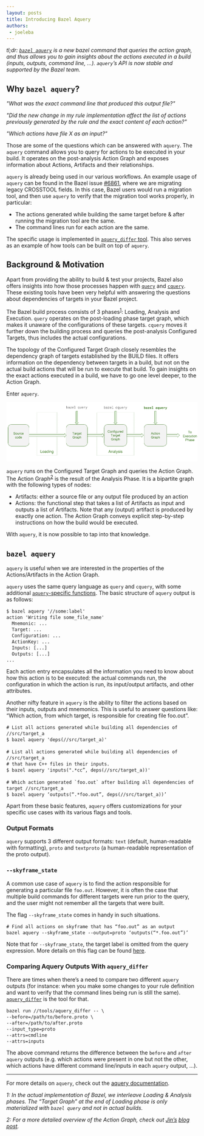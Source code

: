 ```yaml
---
layout: posts
title: Introducing Bazel Aquery
authors:
 - joeleba
---
```


_tl;dr: [`bazel aquery`](https://docs.bazel.build/versions/master/aquery.html) is a new bazel command that queries the action graph, and thus allows you to gain insights about the actions executed in a build (inputs, outputs, command line, …).
`aquery`’s API is now stable and supported by the Bazel team._

## Why `bazel aquery`?

_"What was the exact command line that produced this output file?"_

_"Did the new change in my rule implementation affect the list of actions previously generated by the rule and the exact content of each action?"_

_"Which actions have file X as an input?"_

Those are some of the questions which can be answered with `aquery`. The `aquery` command allows you to query for actions to be executed in your build. It operates on the post-analysis Action Graph and exposes information about Actions, Artifacts and their relationships.

`aquery` is already being used in our various workflows. An example usage of `aquery` can be found in the Bazel issue [#6861](https://github.com/bazelbuild/bazel/issues/6861), where we are migrating legacy CROSSTOOL fields. In this case, Bazel users would run a migration tool, and then use `aquery` to verify that the migration tool works properly, in particular:

- The actions generated while building the same target before & after running the migration tool are the same.
- The command lines run for each action are the same.

The specific usage is implemented in [`aquery_differ` tool](https://github.com/bazelbuild/bazel/blob/master/tools/aquery_differ/aquery_differ.py). This also serves as an example of how tools can be built on top of `aquery`.

## Background & Motivation

Apart from providing the ability to build & test your projects, Bazel also offers insights into how those processes happen with [`query`](https://docs.bazel.build/versions/master/query-how-to.html) and [`cquery`](https://docs.bazel.build/versions/master/cquery.html). These existing tools have been very helpful with answering the questions about dependencies of targets in your Bazel project.

The Bazel build process consists of 3 phases<sup>[1](#footnote1)</sup>: Loading, Analysis and Execution. `query` operates on the post-loading phase target graph, which makes it unaware of the configurations of these targets. `cquery` moves it further down the building process and queries the post-analysis Configured Targets, thus includes the actual configurations.

The topology of the Configured Target Graph closely resembles the dependency graph of targets established by the BUILD files. It offers information on the dependency between targets in a build, but not on the actual build actions that will be run to execute that build. To gain insights on the exact actions executed in a build, we have to go one level deeper, to the Action Graph.

Enter `aquery`.

![bazel queries and phases](/assets/bazel-queries.png)

`aquery` runs on the Configured Target Graph and queries the Action Graph. The Action Graph<sup>[2](#footnote2)</sup> is the result of the Analysis Phase. It is a bipartite graph with the following types of nodes:

- Artifacts: either a source file or any output file produced by an action
- Actions: the functional step that takes a list of Artifacts as input and outputs a list of Artifacts. Note that any (output) artifact is produced by exactly one action. The Action Graph conveys explicit step-by-step instructions on how the build would be executed.

With `aquery`, it is now possible to tap into that knowledge.

## `bazel aquery`

`aquery` is useful when we are interested in the properties of the Actions/Artifacts in the Action Graph.

`aquery` uses the same query language as `query` and `cquery`, with some additional [`aquery`-specific functions](https://docs.bazel.build/versions/master/aquery.html#functions). The basic structure of `aquery` output is as follows:

```
$ bazel aquery '//some:label'
action 'Writing file some_file_name'
  Mnemonic: ...
  Target: ...
  Configuration: ...
  ActionKey: ...
  Inputs: [...]
  Outputs: [...]
...
```

Each action entry encapsulates all the information you need to know about how this action is to be executed: the actual commands run, the configuration in which the action is run, its input/output artifacts, and other attributes.

Another nifty feature in `aquery` is the ability to filter the actions based on their inputs, outputs and mnemonics. This is useful to answer questions like: “Which action, from which target, is responsible for creating file foo.out”.

```
# List all actions generated while building all dependencies of //src/target_a
$ bazel aquery 'deps(//src/target_a)'

# List all actions generated while building all dependencies of //src/target_a
# that have C++ files in their inputs.
$ bazel aquery 'inputs(".*cc”, deps(//src/target_a))'

# Which action generated `foo.out` after building all dependencies of target //src/target_a
$ bazel aquery ‘outputs(“.*foo.out”, deps(//src/target_a))’
```

Apart from these basic features, `aquery` offers customizations for your specific use cases with its various flags and tools.

### Output Formats
`aquery` supports 3 different output formats: `text` (default, human-readable with formatting), `proto` and `textproto` (a human-readable representation of the proto output).

### `--skyframe_state`
A common use case of `aquery` is to find the action responsible for generating a particular file `foo.out`. However, it is often the case that multiple build commands for different targets were run prior to the query, and the user might not remember all the targets that were built.

The flag `--skyframe_state` comes in handy in such situations.

```
# Find all actions on skyframe that has “foo.out” as an output
bazel aquery --skyframe_state --output=proto ‘outputs(“*.foo.out”)’
```

Note that for `--skyframe_state`, the target label is omitted from the query expression. More details on this flag can be found [here](https://docs.bazel.build/versions/master/aquery.html#skyframe-state).

### Comparing Aquery Outputs With `aquery_differ`

There are times when there’s a need to compare two different `aquery` outputs (for instance: when you make some changes to your rule definition and want to verify that the command lines being run is still the same). [`aquery_differ`](https://docs.bazel.build/versions/master/aquery.html#diff-tool) is the tool for that.

```
bazel run //tools/aquery_differ -- \
--before=/path/to/before.proto \
--after=/path/to/after.proto
--input_type=proto
--attrs=cmdline
--attrs=inputs
```

The above command returns the difference between the `before` and `after` `aquery` outputs (e.g. which actions were present in one but not the other, which actions have different command line/inputs in each `aquery` output, ...). 

---

For more details on `aquery`, check out the [aquery documentation](https://docs.bazel.build/versions/master/aquery.html).

_<a name="footnote1">1</a>: In the actual implementation of Bazel, we interleave Loading & Analysis phases. The “Target Graph” at the end of Loading phase is only materialized with `bazel query` and not in actual builds._

_<a name="footnote2">2</a>: For a more detailed overview of the Action Graph, check out [Jin’s](https://github.com/jin) [blog post](https://jin.crypt.sg/articles/bazel-action-graph.html)._
